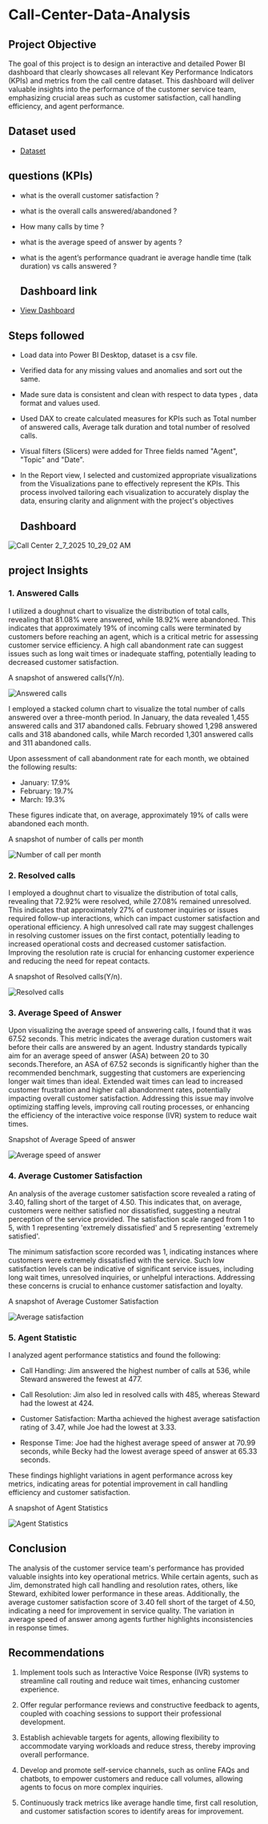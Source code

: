 # Call-Center-Data-Analysis


## Project Objective


The goal of this project is to design an interactive and detailed Power BI dashboard that clearly showcases all relevant Key Performance Indicators (KPIs) and metrics from the call centre dataset. This dashboard will deliver valuable insights into the performance of the customer service team, emphasizing crucial areas such as customer satisfaction, call handling efficiency, and agent performance.


## Dataset used


- <a href = "https://github.com/tonyvolen/Call-Center-Data-Analysis/blob/main/01%20Call-Center-Dataset.xlsx">Dataset</a>


## questions (KPIs)


- what is the overall customer satisfaction ?
- what is the overall calls answered/abandoned ?
- How many calls by time ?
- what is the average speed of answer by agents ?
- what is the agent’s performance quadrant ie average handle time (talk duration) vs calls answered ?

  ## Dashboard link


- <a href = "https://github.com/tonyvolen/Call-Center-Data-Analysis/blob/main/Call%20Center.pbix">View Dashboard</a>



## Steps followed


- Load data into Power BI Desktop, dataset is a csv file.
- Verified data for any missing values and anomalies and sort out the same.
- Made sure data is  consistent and clean with respect to data types , data format and values used.
- Used DAX to create calculated measures for KPIs such as Total number of answered calls, Average talk duration and total number of resolved calls.
- Visual filters (Slicers) were added for Three fields named "Agent", "Topic" and "Date".
- In the Report view, I selected and customized appropriate visualizations from the Visualizations pane to effectively represent the KPIs. This process involved tailoring each visualization to accurately display the data, ensuring clarity and alignment with the project's objectives
  



  ## Dashboard




 ![Call Center 2_7_2025 10_29_02 AM](https://github.com/user-attachments/assets/27d5b7d2-7a5b-4ebc-bf55-faf350c8c7a1)









## project Insights 

### 1. Answered Calls


I utilized a doughnut chart to visualize the distribution of total calls, revealing that 81.08% were answered, while 18.92% were abandoned. This indicates that approximately 19% of incoming calls were terminated by customers before reaching an agent, which is a critical metric for assessing customer service efficiency. A high call abandonment rate can suggest issues such as long wait times or inadequate staffing, potentially leading to decreased customer satisfaction.

  


A snapshot of answered calls(Y/n).


![Answered calls](https://github.com/user-attachments/assets/0c86d138-6112-4fb5-804f-b9672e49173a)



I employed a stacked column chart to visualize the total number of calls answered over a three-month period. In January, the data revealed 1,455 answered calls and 317 abandoned calls. February showed 1,298 answered calls and 318 abandoned calls, while March recorded 1,301 answered calls and 311 abandoned calls.

Upon assessment of call abandonment rate for each month, we obtained the following results:


- January:  17.9%
- February: 19.7%
- March:  19.3%

  
These figures indicate that, on average, approximately 19% of calls were abandoned each month.


A snapshot of number of calls per month




![Number of call per month](https://github.com/user-attachments/assets/3989004f-b006-4408-bc57-4f3540f529ec)





### 2. Resolved calls


I employed a doughnut chart to visualize the distribution of total calls, revealing that 72.92% were resolved, while 27.08% remained unresolved. This indicates that approximately 27% of customer inquiries or issues required follow-up interactions, which can impact customer satisfaction and operational efficiency. A high unresolved call rate may suggest challenges in resolving customer issues on the first contact, potentially leading to increased operational costs and decreased customer satisfaction. Improving the resolution rate is crucial for enhancing customer experience and reducing the need for repeat contacts.


A snapshot of Resolved calls(Y/n).



![Resolved calls](https://github.com/user-attachments/assets/ff50e5b1-971a-4e12-8616-7fb7393bd787)






### 3. Average Speed of Answer


Upon visualizing the average speed of answering calls, I found that it was 67.52 seconds. This metric indicates the average duration customers wait before their calls are answered by an agent. Industry standards typically aim for an average speed of answer (ASA) between 20 to 30 seconds.Therefore, an ASA of 67.52 seconds is significantly higher than the recommended benchmark, suggesting that customers are experiencing longer wait times than ideal. Extended wait times can lead to increased customer frustration and higher call abandonment rates, potentially impacting overall customer satisfaction. Addressing this issue may involve optimizing staffing levels, improving call routing processes, or enhancing the efficiency of the interactive voice response (IVR) system to reduce wait times. 

Snapshot of Average Speed of answer


![Average speed of answer](https://github.com/user-attachments/assets/73543ebe-7dbf-4d84-ad06-9397908183ce)






### 4. Average Customer Satisfaction


An analysis of the average customer satisfaction score revealed a rating of 3.40, falling short of the target of 4.50. This indicates that, on average, customers were neither satisfied nor dissatisfied, suggesting a neutral perception of the service provided. The satisfaction scale ranged from 1 to 5, with 1 representing 'extremely dissatisfied' and 5 representing 'extremely satisfied'. 


The minimum satisfaction score recorded was 1, indicating instances where customers were extremely dissatisfied with the service. Such low satisfaction levels can be indicative of significant service issues, including long wait times, unresolved inquiries, or unhelpful interactions. Addressing these concerns is crucial to enhance customer satisfaction and loyalty.


A snapshot of Average Customer Satisfaction


![Average satisfaction](https://github.com/user-attachments/assets/2657bf5f-68fd-4298-8032-9943fc0167c5)






### 5. Agent Statistic


I analyzed agent performance statistics and found the following:

- Call Handling: Jim answered the highest number of calls at 536, while Steward answered the fewest at 477.

- Call Resolution: Jim also led in resolved calls with 485, whereas Steward had the lowest at 424.

- Customer Satisfaction: Martha achieved the highest average satisfaction rating of 3.47, while Joe had the lowest at 3.33.

- Response Time: Joe had the highest average speed of answer at 70.99 seconds, while Becky had the lowest average speed of answer at 65.33 seconds.

These findings highlight variations in agent performance across key metrics, indicating areas for potential improvement in call handling efficiency and customer satisfaction.

A snapshot of Agent Statistics


![Agent Statistics](https://github.com/user-attachments/assets/8e2cf4e6-2536-4395-90c1-10fda0925526)




## Conclusion


The analysis of the customer service team's performance has provided valuable insights into key operational metrics. While certain agents, such as Jim, demonstrated high call handling and resolution rates, others, like Steward, exhibited lower performance in these areas. Additionally, the average customer satisfaction score of 3.40 fell short of the target of 4.50, indicating a need for improvement in service quality. The variation in average speed of answer among agents further highlights inconsistencies in response times. 


## Recommendations


1. Implement tools such as Interactive Voice Response (IVR) systems to streamline call routing and reduce wait times, enhancing customer experience. 

2. Offer regular performance reviews and constructive feedback to agents, coupled with coaching sessions to support their professional development. 

3. Establish achievable targets for agents, allowing flexibility to accommodate varying workloads and reduce stress, thereby improving overall performance. 

4.  Develop and promote self-service channels, such as online FAQs and chatbots, to empower customers and reduce call volumes, allowing agents to focus on more complex inquiries.

5. Continuously track metrics like average handle time, first call resolution, and customer satisfaction scores to identify areas for improvement.
